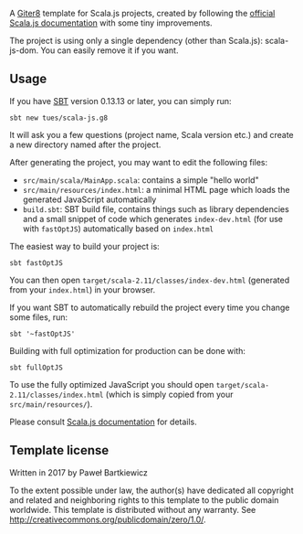 A [Giter8][g8] template for Scala.js projects, created by following the [official Scala.js documentation][scalajs-tutorial] with some tiny improvements.

The project is using only a single dependency (other than Scala.js): scala-js-dom. You can easily remove it if you want.

Usage
-----
If you have [SBT][sbt] version 0.13.13 or later, you can simply run:

```
sbt new tues/scala-js.g8
```

It will ask you a few questions (project name, Scala version etc.) and create a new directory named after the project.

After generating the project, you may want to edit the following files:

 - `src/main/scala/MainApp.scala`: contains a simple "hello world"
 - `src/main/resources/index.html`: a minimal HTML page which loads the generated JavaScript automatically
 - `build.sbt`: SBT build file, contains things such as library dependencies and a small snippet of code which generates `index-dev.html` (for use with `fastOptJS`) automatically based on `index.html`

The easiest way to build your project is:

```
sbt fastOptJS
```

You can then open `target/scala-2.11/classes/index-dev.html` (generated from your `index.html`) in your browser.

If you want SBT to automatically rebuild the project every time you change some files, run:

```
sbt '~fastOptJS'
```

Building with full optimization for production can be done with:

```
sbt fullOptJS
```

To use the fully optimized JavaScript you should open `target/scala-2.11/classes/index.html` (which is simply copied from your `src/main/resources/`).

Please consult [Scala.js documentation][scalajs-tutorial] for details.

Template license
----------------
Written in 2017 by Paweł Bartkiewicz

To the extent possible under law, the author(s) have dedicated all copyright and related
and neighboring rights to this template to the public domain worldwide.
This template is distributed without any warranty. See <http://creativecommons.org/publicdomain/zero/1.0/>.

[g8]: https://github.com/foundweekends/giter8
[sbt]: http://www.scala-sbt.org/
[scalajs-tutorial]: https://www.scala-js.org/tutorial/basic/
